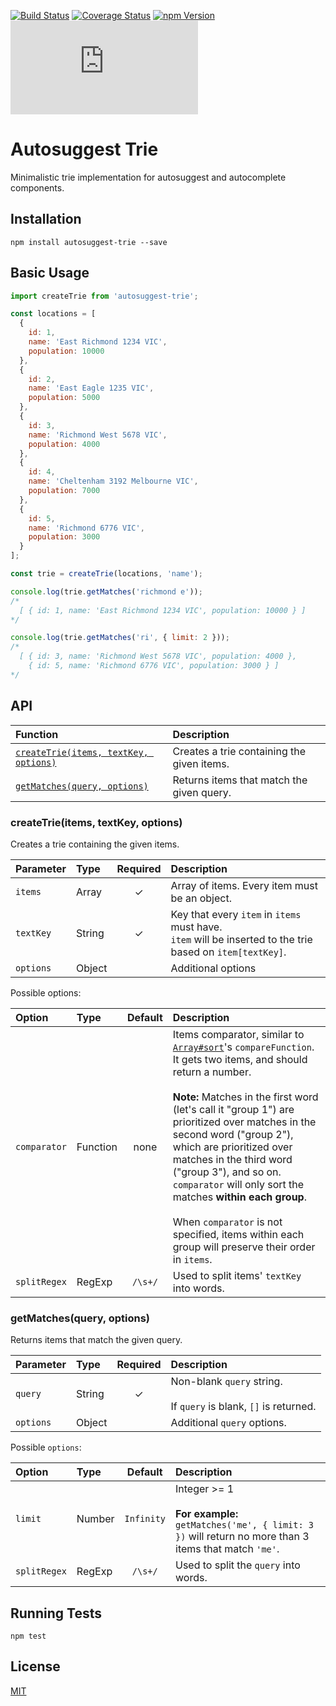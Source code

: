 [![Build Status](https://img.shields.io/codeship/a3eddcc0-d548-0132-ef15-420032d7f4bd/master.svg?style=flat-square)](https://codeship.com/projects/77991)
[![Coverage Status](https://img.shields.io/codecov/c/github/moroshko/autosuggest-trie/master.svg?style=flat-square)](https://codecov.io/gh/moroshko/autosuggest-trie)
[![npm Version](https://img.shields.io/npm/v/autosuggest-trie.svg?style=flat-square)](https://npmjs.org/package/autosuggest-trie)
![gzip size](http://img.badgesize.io/https://unpkg.com/autosuggest-trie/dist/index.js?compression=gzip&style=flat-square)

# Autosuggest Trie

Minimalistic trie implementation for autosuggest and autocomplete components.

## Installation

```shell
npm install autosuggest-trie --save
```

## Basic Usage

```js
import createTrie from 'autosuggest-trie';

const locations = [
  {
    id: 1,
    name: 'East Richmond 1234 VIC',
    population: 10000
  },
  {
    id: 2,
    name: 'East Eagle 1235 VIC',
    population: 5000
  },
  {
    id: 3,
    name: 'Richmond West 5678 VIC',
    population: 4000
  },
  {
    id: 4,
    name: 'Cheltenham 3192 Melbourne VIC',
    population: 7000
  },
  {
    id: 5,
    name: 'Richmond 6776 VIC',
    population: 3000
  }
];

const trie = createTrie(locations, 'name');

console.log(trie.getMatches('richmond e'));
/*
  [ { id: 1, name: 'East Richmond 1234 VIC', population: 10000 } ]
*/

console.log(trie.getMatches('ri', { limit: 2 }));
/*
  [ { id: 3, name: 'Richmond West 5678 VIC', population: 4000 },
    { id: 5, name: 'Richmond 6776 VIC', population: 3000 } ]
*/
```

## API

| Function | Description |
| :--- | :--- |
| [`createTrie(items, textKey, options)`](#createTrieFunction) | Creates a trie containing the given items. |
| [`getMatches(query, options)`](#getMatchesFunction) | Returns items that match the given query. |

<a name="createTrieFunction"></a>
### createTrie(items, textKey, options)

Creates a trie containing the given items.

| Parameter | Type | Required | Description |
| :--- | :--- | :---: | :--- |
| `items` | Array | ✓ | Array of items. Every item must be an object. |
| `textKey` | String | ✓ | Key that every `item` in `items` must have.<br />`item` will be inserted to the trie based on `item[textKey]`. |
| `options` | Object | | Additional options |

Possible options:

| Option | Type | Default | Description |
| :--- | :--- | :---: | :--- |
| `comparator` | Function | none | Items comparator, similar to [`Array#sort`](https://developer.mozilla.org/en-US/docs/Web/JavaScript/Reference/Global_Objects/Array/sort)'s `compareFunction`.<br />It gets two items, and should return a number.<br /><br />**Note:** Matches in the first word (let's call it "group 1") are prioritized over matches in the second word ("group 2"), which are prioritized over matches in the third word ("group 3"), and so on.<br />`comparator` will only sort the matches **within each group**.<br /><br />When `comparator` is not specified, items within each group will preserve their order in `items`. |
| `splitRegex` | RegExp | `/\s+/` | Used to split items' `textKey` into words. |

<a name="getMatchesFunction"></a>
### getMatches(query, options)

Returns items that match the given query.

| Parameter | Type | Required | Description |
| :--- | :--- | :---: | :--- |
| `query` | String | ✓ | Non-blank `query` string.<br /><br />If `query` is blank, `[]` is returned. |
| `options` | Object | | Additional `query` options. |

Possible `options`:

| Option | Type | Default | Description |
| :--- | :--- | :---: | :--- |
| `limit` | Number | `Infinity` | Integer >= 1<br /><br />**For example:** `getMatches('me', { limit: 3 })` will return no more than 3 items that match `'me'`. |
| `splitRegex` | RegExp | `/\s+/` | Used to split the `query` into words. |

## Running Tests

```shell
npm test
```

## License

[MIT](http://moroshko.mit-license.org)

